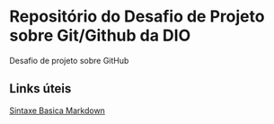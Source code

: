 # Repositório do Desafio de Projeto sobre Git/Github da DIO
Desafio de projeto sobre GitHub


## Links úteis
[Sintaxe Basica Markdown](https://markdownguide.org/basic-syntax)
